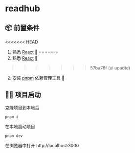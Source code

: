 # readhub

## 📦 前置条件

<<<<<<< HEAD
1. 熟悉 [React](https://beta.reactjs.org/learn) 🤔
=======
1. 熟悉 [React](https://beta.reactjs.org/learn)  🤔
>>>>>>> 57ba78f (ui upadte)
2. 安装 [pnpm](https://pnpm.io/zh/installation) 依赖管理工具 🔧

## 🧑‍🚀 项目启动
克隆项目到本地后
```
pnpm i
```
在本地启动项目
```
pnpm dev
```

在浏览器中打开 http://localhost:3000 

